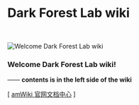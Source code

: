 # Dark Forest Lab wiki

<br>

![Welcome Dark Forest Lab wiki](https://dark-forest-lab.github.io/images/df2.png "欢迎")  

### Welcome Dark Forest Lab wiki!
—— **contents is in the left side of the wiki**  

[ [amWiki 官网文档中心](https://amwiki.org/doc/) ]
